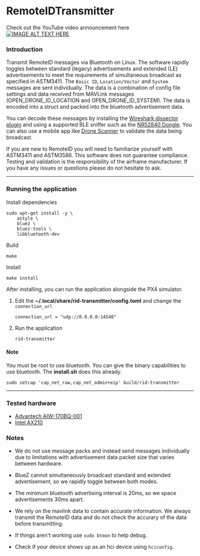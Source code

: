 # RemoteIDTransmitter

Check out the YouTube video announcement here <br>
[![IMAGE ALT TEXT HERE](https://img.youtube.com/vi/VN_R9-af3zg/0.jpg)](https://www.youtube.com/watch?v=VN_R9-af3zg)

### Introduction
Transmit RemoteID messages via Bluetooth on Linux. The software rapidly toggles between standard (legacy) advertisements and extended (LE) advertisements to meet the requirements of simultaneous broadcast as specified in ASTM3411. The `Basic ID`, `Location/Vector` and `System` messages are sent individually. The data is a combination of config file settings and data received from MAVLink messages (OPEN_DRONE_ID_LOCATION and OPEN_DRONE_ID_SYSTEM). The data is encoded into a struct and packed into the bluetooth advertisement data.

You can decode these messages by installing the [Wireshark dissector plugin](https://github.com/opendroneid/wireshark-dissector) and using a supported BLE sniffer such as the [NR52840 Dongle](https://www.nordicsemi.com/Products/Development-hardware/nrf52840-dongle). You can also use a mobile app like [Drone Scanner](https://play.google.com/store/apps/details?id=cz.dronetag.dronescanner&hl=en_US) to validate the data being broadcast.

If you are new to RemoteID you will need to familiarize yourself with ASTM3411 and ASTM3586. This software does not guarantee compliance. Testing and validation is the responsibility of the airframe manufacturer. If you have any issues or questions please do not hesitate to ask.

---
### Running the application
Install dependencies
```
sudo apt-get install -y \
	astyle \
	bluez \
	bluez-tools \
	libbluetooth-dev
```
Build
```
make
```
Install
```
make install
```
After installing, you can run the application alongside the PX4 simulator.
1. Edit the **~/.local/share/rid-transmitter/config.toml** and change the `connection_url`
	```
	connection_url = "udp://0.0.0.0:14540"
	```
2. Run the application
	```
	rid-transmitter
	```
#### Note
You must be root to use bluetooth. You can give the binary capabilities to use bluetooth. The **install.sh** does this already.
```
sudo setcap 'cap_net_raw,cap_net_admin+eip' build/rid-transmitter
```

---

### Tested hardware
- [Advantech AIW-170BQ-001](https://buy.advantech.com/AIW-170BQ-001-AIW-170BQ-001/AIW-170BQ-001/model-AIW-170BQ-001.htm)
- [Intel AX210](https://www.intel.com/content/www/us/en/products/sku/204836/intel-wifi-6e-ax210-gig/specifications.html)

### Notes

- We do not use message packs and instead send messages individually due to limitations with advertisement data packet size that varies between hardware.

- BlueZ cannot simultaneously broadcast standard and extended advertisement, so we rapidly toggle between both modes.

- The minimum bluetooth advertising interval is 20ms, so we space advertisements 30ms apart.

- We rely on the mavlink data to contain accurate information. We always transmit the RemoteID data and do not check the accurary of the data before transmitting.

- If things aren't working use `sudo btmon` to help debug.

- Check if your device shows up as an hci device using `hciconfig`.
